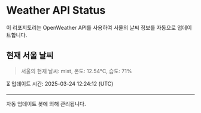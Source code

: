 
# Weather API Status

이 리포지토리는 OpenWeather API를 사용하여 서울의 날씨 정보를 자동으로 업데이트합니다.

## 현재 서울 날씨
> 서울의 현재 날씨: mist, 온도: 12.54°C, 습도: 71%

⏳ 업데이트 시간: 2025-03-24 12:24:12 (UTC)

---
자동 업데이트 봇에 의해 관리됩니다.
